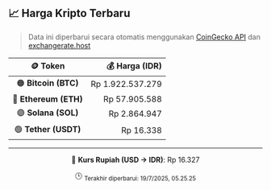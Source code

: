 

<!-- HARGA_KRIPTO -->
## 📈 Harga Kripto Terbaru

> Data ini diperbarui secara otomatis menggunakan [CoinGecko API](https://www.coingecko.com/) dan [exchangerate.host](https://exchangerate.host/)

<div align="center">

| 🪙 Token | 💰 Harga (IDR) |
|:------:|---------------:|
| 🟠 **Bitcoin (BTC)**   | Rp 1.922.537.279 |
| 🔵 **Ethereum (ETH)**  | Rp 57.905.588 |
| 🟣 **Solana (SOL)**    | Rp 2.864.947 |
| 🟢 **Tether (USDT)**   | Rp 16.338 |

---

💱 **Kurs Rupiah (USD → IDR)**: Rp 16.327

🕒 <sub>Terakhir diperbarui: 19/7/2025, 05.25.25</sub>

</div>
<!-- /HARGA_KRIPTO -->